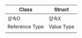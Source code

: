 	
| Class          | Struct     |
| -------------- | ---------- |
| 상속O            | 상속X        |
| Reference Type | Value Type |
|                |            |